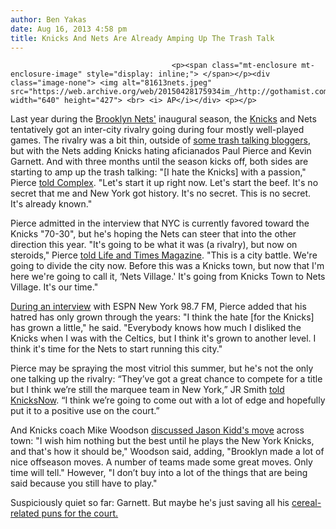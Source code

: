 ```yaml
---
author: Ben Yakas
date: Aug 16, 2013 4:58 pm
title: Knicks And Nets Are Already Amping Up The Trash Talk
---
```


	
										<p><span class="mt-enclosure mt-enclosure-image" style="display: inline;"> </span></p><div class="image-none"> <img alt="81613nets.jpeg" src="https://web.archive.org/web/20150428175934im_/http://gothamist.com/attachments/byakas/81613nets.jpeg" width="640" height="427"> <br> <i> AP</i></div> <p></p>

<p>Last year during the <a href="https://web.archive.org/web/20150428175934/http://gothamist.com/tags/nets">Brooklyn Nets&apos;</a> inaugural season, the <a href="https://web.archive.org/web/20150428175934/http://gothamist.com/tags/knicks">Knicks</a> and Nets tentatively got an inter-city rivalry going during four mostly well-played games. The rivalry was a bit thin, outside of <a href="https://web.archive.org/web/20150428175934/http://gothamist.com/2013/01/21/battle_of_the_boroughs_iv_can_the_n.php">some trash talking bloggers</a>, but with the Nets adding Knicks hating aficianados Paul Pierce and Kevin Garnett. And with three months until the season kicks off, both sides are starting to amp up the trash talking: &quot;[I hate the Knicks] with a passion,&quot; Pierce <a href="https://web.archive.org/web/20150428175934/http://www.complex.com/sports/2013/08/paul-pierce-nets-interview">told Complex</a>. &quot;Let&apos;s start it up right now. Let&apos;s start the beef. It&apos;s no secret that me and New York got history. It&apos;s no secret. This is no secret. It&apos;s already known.&quot;</p>

<p>Pierce admitted in the interview that NYC is currently favored toward the Knicks &quot;70-30&quot;, but he&apos;s hoping the Nets can steer that into the other direction this year. &quot;It&apos;s going to be what it was (a rivalry), but now on steroids,&quot; Pierce <a href="https://web.archive.org/web/20150428175934/http://lifeandtimes.com/paul-pierce-brook-lopez-discuss-the-brooklyn-nets-new-line-up">told Life and Times Magazine</a>. &quot;This is a city battle. We&apos;re going to divide the city now. Before this was a Knicks town, but now that I&apos;m here we&apos;re going to call it, &#x2018;Nets Village.&apos; It&apos;s going from Knicks Town to Nets Village. It&apos;s our time.&quot;</p>

<p><a href="https://web.archive.org/web/20150428175934/http://www.complex.com/sports/2013/08/paul-pierce-hates-knicks-more-than-ever">During an interview</a> with ESPN New York 98.7 FM, Pierce added that his hatred has only grown through the years: &quot;I think the hate [for the Knicks] has grown a little,&quot; he said. &quot;Everybody knows how much I disliked the Knicks when I was with the Celtics, but I think it&apos;s grown to another level. I think it&apos;s time for the Nets to start running this city.&quot;</p>

<p>Pierce may be spraying the most vitriol this summer, but he&apos;s not the only one talking up the rivalry: &#x201C;They&#x2019;ve got a great chance to compete for a title but I think we&#x2019;re still the marquee team in New York,&#x201D; JR Smith <a href="https://web.archive.org/web/20150428175934/http://knicksnow.com/videos/3810/1-on-1-with-smith-i-wanted-to-be-a-knick#.Ug6BcGTuVg-">told KnicksNow</a>. &#x201C;I think we&#x2019;re going to come out with a lot of edge and hopefully put it to a positive use on the court.&#x201D;</p>

<p>And Knicks coach Mike Woodson <a href="https://web.archive.org/web/20150428175934/http://www.netsdaily.com/2013/8/15/4623866/for-nets-knicks-a-rivalry-thats-already-begun">discussed Jason Kidd&apos;s move</a> across town: &quot;I wish him nothing but the best until he plays the New York Knicks, and that&apos;s how it should be,&quot; Woodson said, adding, &quot;Brooklyn made a lot of nice offseason moves. A number of teams made some great moves. Only time will tell.&quot; However, &quot;I don&#x2019;t buy into a lot of the things that are being said because you still have to play.&quot;</p>

<p>Suspiciously quiet so far: Garnett. But maybe he&apos;s just saving all his <a href="https://web.archive.org/web/20150428175934/http://gothamist.com/tags/honeynutcheerios">cereal-related puns for the court.</a></p>					
										
									
				